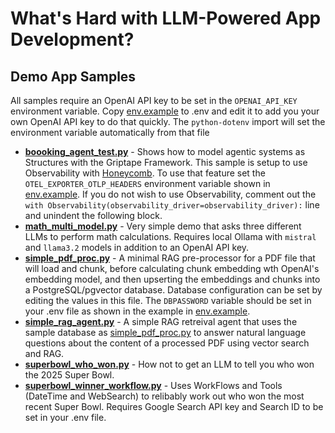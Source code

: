 # What's Hard with LLM-Powered App Development?
## Demo App Samples

All samples require an OpenAI API key to be set in the `OPENAI_API_KEY` environment variable. Copy [env.example](./env.example) to .env and edit it to add you your own OpenAI API key to do that quickly. The `python-dotenv` import will set the environment variable automatically from that file

* [**boooking_agent_test.py**](./boooking_agent_test.py) - Shows how to model agentic systems as Structures with the Griptape Framework. This sample is setup to use Observability with [Honeycomb](https://honeycomb.io). To use that feature set the `OTEL_EXPORTER_OTLP_HEADERS` environment variable shown in [env.example](./env.example). If you do not wish to use Observability, comment out the `with Observability(observability_driver=observability_driver):` line and unindent the following block.
* [**math_multi_model.py**](./math_multi_model.py) - Very simple demo that asks three different LLMs to perform math calculations. Requires local Ollama with `mistral` and `llama3.2` models in addition to an OpenAI API key.
* [**simple_pdf_proc.py**](./simple_pdf_proc.py) - A minimal RAG pre-processor for a PDF file that will load and chunk, before calculating chunk embedding wth OpenAI's embedding model, and then upserting the embeddings and chunks into a PostgreSQL/pgvector database. Database configuration can be set by editing the values in this file. The `DBPASSWORD` variable should be set in your .env file as shown in the example in [env.example](./env.example).
* [**simple_rag_agent.py**](./simple_rag_agent.py) - A simple RAG retreival agent that uses the sample database as [simple_pdf_proc.py](./simple_pdf_proc.py) to answer natural language questions about the content of a processed PDF using vector search and RAG.
* [**superbowl_who_won.py**](./superbowl_who_won.py) - How not to get an LLM to tell you who won the 2025 Super Bowl.
* [**superbowl_winner_workflow.py**](./superbowl_winner_workflow.py) - Uses WorkFlows and Tools (DateTime and WebSearch) to relibably work out who won the most recent Super Bowl. Requires Google Search API key and Search ID to be set in your .env file.
